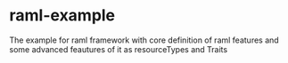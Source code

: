 # raml-example
The example for raml framework with core definition of raml features and some advanced feautures  of it as resourceTypes and Traits
